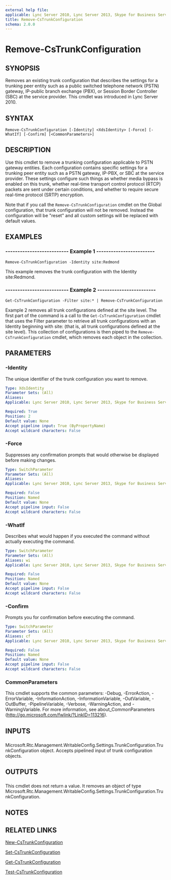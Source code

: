 ```yaml
---
external help file: 
applicable: Lync Server 2010, Lync Server 2013, Skype for Business Server 2015, Skype for Business Server 2019
title: Remove-CsTrunkConfiguration
schema: 2.0.0
---
```


# Remove-CsTrunkConfiguration

## SYNOPSIS
Removes an existing trunk configuration that describes the settings for a trunking peer entity such as a public switched telephone network (PSTN) gateway, IP-public branch exchange (PBX), or Session Border Controller (SBC) at the service provider.
This cmdlet was introduced in Lync Server 2010.


## SYNTAX

```
Remove-CsTrunkConfiguration [-Identity] <XdsIdentity> [-Force] [-WhatIf] [-Confirm] [<CommonParameters>]
```

## DESCRIPTION
Use this cmdlet to remove a trunking configuration applicable to PSTN gateway entities.
Each configuration contains specific settings for a trunking peer entity such as a PSTN gateway, IP-PBX, or SBC at the service provider.
These settings configure such things as whether media bypass is enabled on this trunk, whether real-time transport control protocol (RTCP) packets are sent under certain conditions, and whether to require secure real-time protocol (SRTP) encryption.

Note that if you call the `Remove-CsTrunkConfiguration` cmdlet on the Global configuration, that trunk configuration will not be removed.
Instead the configuration will be "reset" and all custom settings will be replaced with default values.


## EXAMPLES

### -------------------------- Example 1 ------------------------
```
Remove-CsTrunkConfiguration -Identity site:Redmond
```

This example removes the trunk configuration with the Identity site:Redmond.


### -------------------------- Example 2 ------------------------
```
Get-CsTrunkConfiguration -Filter site:* | Remove-CsTrunkConfiguration
```

Example 2 removes all trunk configurations defined at the site level.
The first part of the command is a call to the `Get-CsTrunkConfiguration` cmdlet that uses the Filter parameter to retrieve all trunk configurations with an Identity beginning with site: (that is, all trunk configurations defined at the site level).
This collection of configurations is then piped to the `Remove-CsTrunkConfiguration` cmdlet, which removes each object in the collection.


## PARAMETERS

### -Identity
The unique identifier of the trunk configuration you want to remove.

```yaml
Type: XdsIdentity
Parameter Sets: (All)
Aliases: 
Applicable: Lync Server 2010, Lync Server 2013, Skype for Business Server 2015

Required: True
Position: 2
Default value: None
Accept pipeline input: True (ByPropertyName)
Accept wildcard characters: False
```

### -Force
Suppresses any confirmation prompts that would otherwise be displayed before making changes.

```yaml
Type: SwitchParameter
Parameter Sets: (All)
Aliases: 
Applicable: Lync Server 2010, Lync Server 2013, Skype for Business Server 2015

Required: False
Position: Named
Default value: None
Accept pipeline input: False
Accept wildcard characters: False
```

### -WhatIf
Describes what would happen if you executed the command without actually executing the command.

```yaml
Type: SwitchParameter
Parameter Sets: (All)
Aliases: wi
Applicable: Lync Server 2010, Lync Server 2013, Skype for Business Server 2015

Required: False
Position: Named
Default value: None
Accept pipeline input: False
Accept wildcard characters: False
```

### -Confirm
Prompts you for confirmation before executing the command.

```yaml
Type: SwitchParameter
Parameter Sets: (All)
Aliases: cf
Applicable: Lync Server 2010, Lync Server 2013, Skype for Business Server 2015

Required: False
Position: Named
Default value: None
Accept pipeline input: False
Accept wildcard characters: False
```

### CommonParameters
This cmdlet supports the common parameters: -Debug, -ErrorAction, -ErrorVariable, -InformationAction, -InformationVariable, -OutVariable, -OutBuffer, -PipelineVariable, -Verbose, -WarningAction, and -WarningVariable. For more information, see about_CommonParameters (http://go.microsoft.com/fwlink/?LinkID=113216).

## INPUTS

###  
Microsoft.Rtc.Management.WritableConfig.Settings.TrunkConfiguration.TrunkConfiguration object.
Accepts pipelined input of trunk configuration objects.

## OUTPUTS

###  
This cmdlet does not return a value.
It removes an object of type Microsoft.Rtc.Management.WritableConfig.Settings.TrunkConfiguration.TrunkConfiguration.

## NOTES

## RELATED LINKS

[New-CsTrunkConfiguration](New-CsTrunkConfiguration.md)

[Set-CsTrunkConfiguration](Set-CsTrunkConfiguration.md)

[Get-CsTrunkConfiguration](Get-CsTrunkConfiguration.md)

[Test-CsTrunkConfiguration](Test-CsTrunkConfiguration.md)
